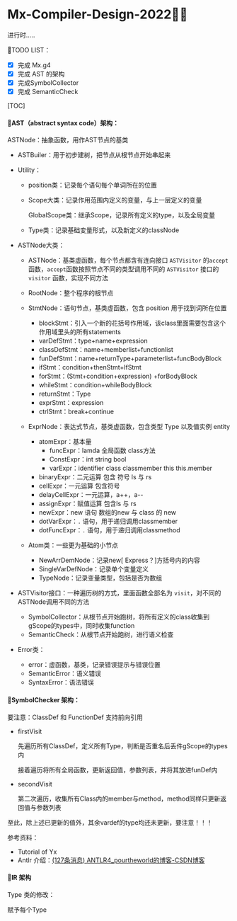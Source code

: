 # Mx-Compiler-Design-2022😶‍🌫️

进行时.....

🌱TODO LIST：

- [x] 完成 Mx.g4 
- [x] 完成 AST 的架构
- [x] 完成SymbolCollector
- [x] 完成 SemanticCheck

[TOC]

#### 🌻**AST（abstract syntax code）架构：**

ASTNode：抽象函数，用作AST节点的基类

- ASTBuiler：用于初步建树，把节点从根节点开始串起来

- Utility：

  - position类：记录每个语句每个单词所在的位置

  - Scope大类：记录作用范围内定义的变量，与上一层定义的变量

    GlobalScope类：继承Scope，记录所有定义的type，以及全局变量

  - Type类：记录基础变量形式，以及新定义的classNode

- ASTNode大类：

  - ASTNode：基类虚函数，每个节点都含有连向接口 `ASTVisitor` 的`accept`函数，`accept`函数按照节点不同的类型调用不同的 `ASTVisitor` 接口的 `visitor` 函数，实现不同方法
  - RootNode：整个程序的根节点
  - StmtNode：语句节点，基类虚函数，包含 position 用于找到词所在位置

    - blockStmt：引入一个新的花括号作用域，该class里面需要包含这个作用域里头的所有statements
    - varDefStmt：type+name+expression
    - classDefStmt：name+memberlist+functionlist
    - funDefStmt：name+returnType+parameterlist+funcBodyBlock
    - ifStmt：condition+thenStmt+IfStmt
    - forStmt：(Stmt+condition+expression) +forBodyBlock
    - whileStmt：condition+whileBodyBlock
    - returnStmt：Type
    - exprStmt：expression
    - ctrlStmt：break+continue
  - ExprNode：表达式节点，基类虚函数，包含类型 Type 以及值实例 entity

    - atomExpr：基本量
      - funcExpr：lamda 全局函数 class方法
      - ConstExpr：int string bool
      - varExpr：identifier class classmember this this.member
    - binaryExpr：二元运算 包含 符号 ls 与 rs
    - cellExpr：一元运算 包含符号
    - delayCellExpr：一元运算，a++，a--
    - assignExpr：赋值运算 包含ls 与 rs
    - newExpr：new 语句 数组的new 与 class 的 new
    - dotVarExpr：`.` 语句，用于递归调用classmember
    - dotFuncExpr：`.` 语句，用于递归调用classmethod
  - Atom类：一些更为基础的小节点
    - NewArrDemNode：记录new[ Express？]方括号内的内容
    - SingleVarDefNode：记录单个变量定义
    - TypeNode：记录变量类型，包括是否为数组

- ASTVisitor接口：一种遍历树的方式，里面函数全部名为 `visit`，对不同的ASTNode调用不同的方法

  - SymbolCollector：从根节点开始跑树，将所有定义的class收集到gScope的types中，同时收集function 
  - SemanticCheck：从根节点开始跑树，进行语义检查

- Error类：
  - error：虚函数，基类，记录错误提示与错误位置
  - SemanticError：语义错误
  - SyntaxError：语法错误



#### 🌻**SymbolChecker 架构：**

要注意：ClassDef 和 FunctionDef 支持前向引用

- firstVisit

  先遍历所有ClassDef，定义所有Type，判断是否重名后丢件gScope的types内

  接着遍历将所有全局函数，更新返回值，参数列表，并将其放进funDef内

- secondVisit

  第二次遍历，收集所有Class内的member与method，method同样只更新返回值与参数列表

至此，除上述已更新的值外，其余vardef的type均还未更新，要注意！！！

参考资料：

- Tutorial of Yx
- Antlr 介绍：[(127条消息) ANTLR4_pourtheworld的博客-CSDN博客](https://blog.csdn.net/pourtheworld/category_10336918.html)

#### **🌻IR 架构**

Type 类的修改：

赋予每个Type
